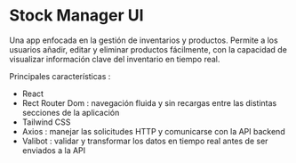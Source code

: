 # Stock Manager UI

Una app enfocada en la gestión de inventarios y productos. Permite a los usuarios añadir, editar y eliminar productos fácilmente, con la capacidad de visualizar información clave del inventario en tiempo real.

Principales características : 
- React
- Rect Router Dom : navegación fluida y sin recargas entre las distintas secciones de la aplicación
- Tailwind CSS
- Axios : manejar las solicitudes HTTP y comunicarse con la API backend
- Valibot : validar y transformar los datos en tiempo real antes de ser enviados a la API
